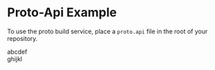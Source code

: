  # Proto-Api Example 

To use the proto build service, place a `proto.api` file in the root of your repository.

abcdef      
ghijkl

